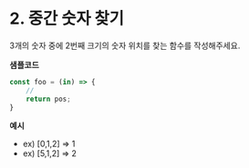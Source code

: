 # 2. 중간 숫자 찾기

3개의 숫자 중에 2번째 크기의 숫자 위치를 찾는 함수를 작성해주세요.

**샘플코드**

```jsx
const foo = (in) => {
    //
    return pos;
}
```

**예시**

- ex) [0,1,2] ⇒ 1
- ex) [5,1,2] ⇒ 2
